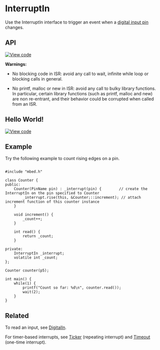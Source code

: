 # InterruptIn

Use the InterruptIn interface to trigger an event when a [digital input pin](DigitalIn.md) changes.

## API

[![View code](https://www.mbed.com/embed/?type=library)](https://docs.mbed.com/docs/mbed-os-api/en/mbed-os-5.3/api/InterruptIn_8h_source.html) 

**Warnings:**

* No blocking code in ISR: avoid any call to wait, infinite while loop or blocking calls in general.

* No printf, malloc or new in ISR: avoid any call to bulky library functions. In particular, certain library functions (such as printf, malloc and new) are non re-entrant, and their behavior could be corrupted when called from an ISR.

## Hello World!

[![View code](https://developer.mbed.org/teams/mbed_example/code/InterruptIn_HelloWorld/)](https://developer.mbed.org/teams/mbed_example/code/InterruptIn_HelloWorld/file/f729f0421740/main.cpp) 

## Example

Try the following example to count rising edges on a pin.

```

#include "mbed.h"

class Counter {
public:
    Counter(PinName pin) : _interrupt(pin) {        // create the InterruptIn on the pin specified to Counter
        _interrupt.rise(this, &Counter;::increment); // attach increment function of this counter instance
    }

    void increment() {
        _count++;
    }

    int read() {
        return _count;
    }

private:
    InterruptIn _interrupt;
    volatile int _count;
};

Counter counter(p5);

int main() {
    while(1) {
        printf("Count so far: %d\n", counter.read());
        wait(2);
    }
}
```

## Related

To read an input, see [DigitalIn](DigitalIn.md).

For timer-based interrupts, see [Ticker](../tasks/Ticker.md) (repeating interrupt) and [Timeout](../tasks/TimeOut.md) (one-time interrupt).
